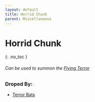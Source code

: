 ```yaml
---
layout: default
title: Horrid Chunk
parent: Miscellaneous
---
```


# Horrid Chunk
{: .no_toc }

###### Can be used to summon the [Flying Terror](https://ricklugtigheid.github.io/SupernovaMod/docs/npcs/bosses/flying_terror)

### Droped By:
- [Terror Bats](https://ricklugtigheid.github.io/SupernovaMod/docs/npcs/pre-hardmode/terror_bat)